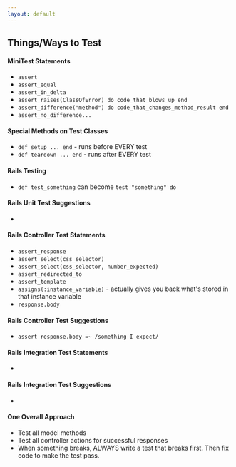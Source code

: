 ```yaml
---
layout: default
---
```


## Things/Ways to Test

#### MiniTest Statements

* `assert`
* `assert_equal`
* `assert_in_delta`
* `assert_raises(ClassOfError) do code_that_blows_up end`
* `assert_difference("method") do code_that_changes_method_result end`
* `assert_no_difference...`

#### Special Methods on Test Classes

* `def setup ... end` - runs before EVERY test
* `def teardown ... end` - runs after EVERY test

#### Rails Testing

* `def test_something` can become `test "something" do`

#### Rails Unit Test Suggestions

*

#### Rails Controller Test Statements

* `assert_response`
* `assert_select(css_selector)`
* `assert_select(css_selector, number_expected)`
* `assert_redirected_to`
* `assert_template`
* `assigns(:instance_variable)` - actually gives you back what's stored in that instance variable
* `response.body`

#### Rails Controller Test Suggestions

* `assert response.body =~ /something I expect/`

#### Rails Integration Test Statements

*

#### Rails Integration Test Suggestions

*

#### One Overall Approach

* Test all model methods
* Test all controller actions for successful responses
* When something breaks, ALWAYS write a test that breaks first.  Then fix code to make the test pass.
